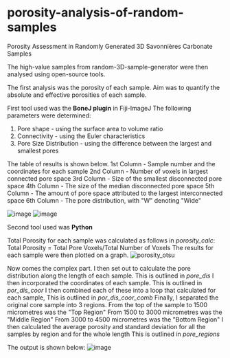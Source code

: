 # porosity-analysis-of-random-samples
Porosity Assessment in Randomly Generated 3D Savonnières Carbonate Samples

The high-value samples from random-3D-sample-generator were then analysed using open-source tools.

The first analysis was the porosity of each sample.
Aim was to quantify the absolute and effective porosities of each sample.

First tool used was the **BoneJ plugin** in Fiji-ImageJ
The following parameters were determined:
1. Pore shape - using the surface area to volume ratio
2. Connectivity - using the Euler characteristics
3. Pore Size Distribution - using the difference between the largest and smallest pores

The table of results is shown below. 
1st Column - Sample number and the coordinates for each sample
2nd Column - Number of voxels in largest connected pore space
3rd Column - Size of the smallest disconnected pore space
4th Column - The size of the median disconnected pore space
5th Column - The amount of pore space attributed to the largest interconnected space
6th Column - The pore distribution, with "W" denoting "Wide"

![image](https://github.com/user-attachments/assets/b7b76dbc-7386-4c32-9be7-1bf180da70fc)
![image](https://github.com/user-attachments/assets/595dc015-6d87-4e5b-8f2a-29036cfe3273)

Second tool used was **Python**

Total Porosity for each sample was calculated as follows in _porosity_calc_:
Total Porosity = Total Pore Voxels/Total Number of Voxels
The results for each sample were then plotted on a graph.
![porosity_otsu](https://github.com/user-attachments/assets/ae18b066-feaa-47a5-aaf2-9debdb8f9a2f)

Now comes the complex part.
I then set out to calculate the pore distribution along the length of each sample.
This is outlined in _pore_dis_
I then incorporated the coordinates of each sample.
This is outlined in _por_dis_coor_
I then combined each of these into a loop that calculated for each sample,
This is outlined in _por_dis_coor_comb_
Finally, I separated the original core sample into 3 regions.
From the top of the sample to 1500 micrometres was the "Top Region"
From 1500 to 3000 micrometres was the "Middle Region"
From 3000 to 4500 micrometres was the "Bottom Region"
I then calculated the average porosity and standard deviation for all the samples
by region and for the whole length
This is outlined in _pore_regions_

The output is shown below:
![image](https://github.com/user-attachments/assets/bca20034-ba8a-4802-9fcb-785aae70d9ef)
